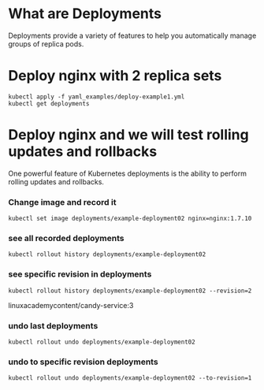 # What are Deployments
Deployments provide a variety of features to help you automatically manage groups of replica pods.

# Deploy nginx with 2 replica sets

```
kubectl apply -f yaml_examples/deploy-example1.yml
kubectl get deployments
```

# Deploy nginx and we will test rolling updates and rollbacks
One powerful feature of Kubernetes deployments is the ability to perform rolling updates and rollbacks.

### Change image and record it
```
kubectl set image deployments/example-deployment02 nginx=nginx:1.7.10
```
### see all recorded deployments
```
kubectl rollout history deployments/example-deployment02
```

### see specific revision in deployments
```
kubectl rollout history deployments/example-deployment02 --revision=2
```
linuxacademycontent/candy-service:3
### undo last deployments
```
kubectl rollout undo deployments/example-deployment02
```

### undo to specific revision deployments
```
kubectl rollout undo deployments/example-deployment02 --to-revision=1
```